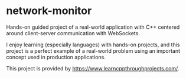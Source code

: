 # network-monitor
Hands-on guided project of a real-world application with C++ centered around client-server communication with WebSockets.

I enjoy learning (especially languages) with hands-on projects, and this project is a perfect example of a real-world problem using an important concept used in production applications.

This project is provided by https://www.learncppthroughprojects.com/.
